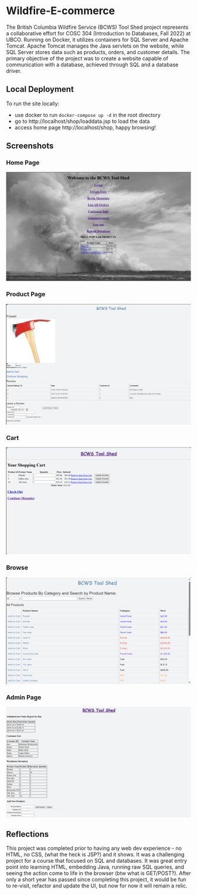 # Wildfire-E-commerce

The British Columbia Wildfire Service (BCWS) Tool Shed project represents a collaborative effort for COSC 304 (Introduction to Databases, Fall 2022) at UBCO. Running on Docker, it utilizes containers for SQL Server and Apache Tomcat. Apache Tomcat manages the Java servlets on the website, while SQL Server stores data such as products, orders, and customer details. The primary objective of the project was to create a website capable of communication with a database, achieved through SQL and a database driver.

## Local Deployment

To run the site locally:

- use docker to run `docker-compose up -d` in the root directory
- go to http://localhost/shop/loaddata.jsp to load the data
- access home page http://localhost/shop, happy browsing!

## Screenshots

### Home Page

![Alt text](src/img/homepage.png)

### Product Page

![Alt text](src/img/productpage.png)

### Cart

![Alt text](src/img/cart.png)

### Browse

![Alt text](src/img/browsepage.png)

### Admin Page

![Alt text](src/img/adminpage.png)

## Reflections

This project was completed prior to having any web dev experience - no HTML, no CSS, (what the heck is JSP?) and it shows. It was a challenging project for a course that focused on SQL and databases. It was great entry point into learning HTML, embedding Java, running raw SQL queries, and seeing the action come to life in the browser (btw what is GET/POST?). After only a short year has passed since completing this project, it would be fun to re-visit, refactor and update the UI, but now for now it will remain a relic.
